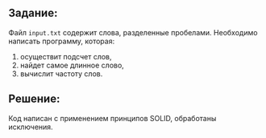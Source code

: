 ## Задание:
Файл `input.txt` содержит слова, разделенные пробелами.
Необходимо написать программу, которая:
1. осуществит подсчет слов,
2. найдет самое длинное слово,
3. вычислит частоту слов.

## Решение:
Код написан с применением принципов SOLID, обработаны исключения.
